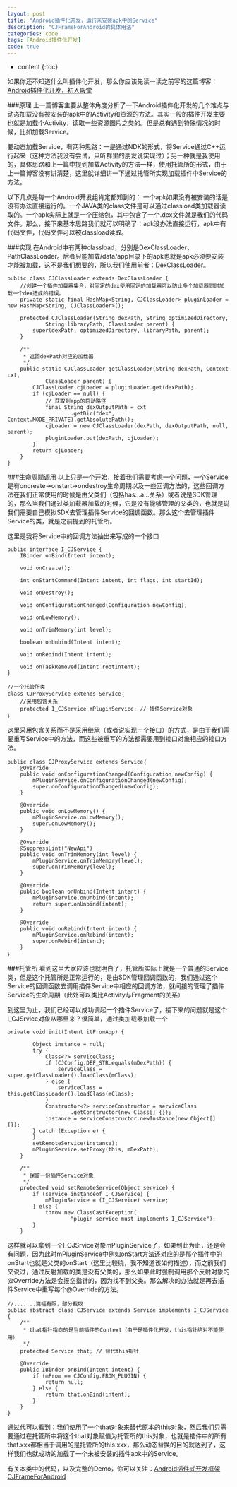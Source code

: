 ```yaml
---
layout: post
title: "Android插件化开发，运行未安装apk中的Service"
description: "CJFrameForAndroid的具体用法"
categories: code
tags: [Android插件化开发]
code: true
---
```

* content
{:toc}

如果你还不知道什么叫插件化开发，那么你应该先读一读之前写的这篇博客：[Android插件化开发，初入殿堂](http://kymjs.com/code/2014/09/15/02/)

###原理
上一篇博客主要从整体角度分析了一下Android插件化开发的几个难点与动态加载没有被安装的apk中的Activity和资源的方法。其实一般的插件开发主要也就是加载个Activity，读取一些资源图片之类的。但是总有遇到特殊情况的时候，比如加载Service。

要动态加载Service，有两种思路：一是通过NDK的形式，将Service通过C++运行起来（这种方法我没有尝试，只听群里的朋友说实现过）；另一种就是我使用的，具体思路和上一篇中提到加载Activity的方法一样，使用托管所的形式，由于上一篇博客没有讲清楚，这里就详细讲一下通过托管所实现加载插件中Service的方法。

以下几点是每一个Android开发组肯定都知到的： 一个apk如果没有被安装的话是没有办法直接运行的。一个JAVA类的class文件是可以通过classload类加载器读取的。一个apk实际上就是一个压缩包，其中包含了一个.dex文件就是我们的代码文件。那么，接下来基本思路我们就可以明确了：apk没办法直接运行，apk中有代码文件，代码文件可以被classload读取。

###实现
在Android中有两种classload，分别是DexClassLoader、PathClassLoader。后者只能加载/data/app目录下的apk也就是apk必须要安装才能被加载，这不是我们想要的，所以我们使用前者：DexClassLoader。

    public class CJClassLoader extends DexClassLoader {
        //创建一个插件加载器集合，对固定的dex使用固定的加载器可以防止多个加载器同时加载一个dex造成的错误。
        private static final HashMap<String, CJClassLoader> pluginLoader = new HashMap<String, CJClassLoader>();
     
        protected CJClassLoader(String dexPath, String optimizedDirectory,
                String libraryPath, ClassLoader parent) {
            super(dexPath, optimizedDirectory, libraryPath, parent);
        }
     
        /**
         * 返回dexPath对应的加载器
         */
        public static CJClassLoader getClassLoader(String dexPath, Context cxt,
                ClassLoader parent) {
            CJClassLoader cjLoader = pluginLoader.get(dexPath);
            if (cjLoader == null) {
                // 获取到app的启动路径
                final String dexOutputPath = cxt
                        .getDir("dex", Context.MODE_PRIVATE).getAbsolutePath();
                cjLoader = new CJClassLoader(dexPath, dexOutputPath, null, parent);
                pluginLoader.put(dexPath, cjLoader);
            }
            return cjLoader;
        }
    }

###生命周期调用
以上只是一个开始，接着我们需要考虑一个问题，一个Service是有oncreate->onstart->ondestroy生命周期以及一些回调方法的，这些回调方法在我们正常使用的时候是由父类们（包括has...a...关系）或者说是SDK管理的，那么当我们通过类加载器加载的时候，它是没有能够管理的父类的，也就是说我们需要自己模拟SDK去管理插件Service的回调函数。那么这个去管理插件Service的类，就是之前提到的托管所。

这里是我将Service中的回调方法抽出来写成的一个接口

    public interface I_CJService {
        IBinder onBind(Intent intent);
     
        void onCreate();
     
        int onStartCommand(Intent intent, int flags, int startId);
     
        void onDestroy();
     
        void onConfigurationChanged(Configuration newConfig);
     
        void onLowMemory();
     
        void onTrimMemory(int level);
     
        boolean onUnbind(Intent intent);
     
        void onRebind(Intent intent);
     
        void onTaskRemoved(Intent rootIntent);
    }

    //一个托管所类
    class CJProxyService extends Service｛
        //采用包含关系
        protected I_CJService mPluginService; // 插件Service对象
    ｝

这里采用包含关系而不是采用继承（或者说实现一个接口）的方式，是由于我们需要重写Service中的方法，而这些被重写的方法都需要用到接口对象相应的接口方法。

    public class CJProxyService extends Service｛    
        @Override
        public void onConfigurationChanged(Configuration newConfig) {
            mPluginService.onConfigurationChanged(newConfig);
            super.onConfigurationChanged(newConfig);
        }
     
        @Override
        public void onLowMemory() {
            mPluginService.onLowMemory();
            super.onLowMemory();
        }
     
        @Override
        @SuppressLint("NewApi")
        public void onTrimMemory(int level) {
            mPluginService.onTrimMemory(level);
            super.onTrimMemory(level);
        }
     
        @Override
        public boolean onUnbind(Intent intent) {
            mPluginService.onUnbind(intent);
            return super.onUnbind(intent);
        }
     
        @Override
        public void onRebind(Intent intent) {
            mPluginService.onRebind(intent);
            super.onRebind(intent);
        }
    ｝

###托管所
看到这里大家应该也就明白了，托管所实际上就是一个普通的Service类，但是这个托管所是正常运行的，是由SDK管理回调函数的，我们通过这个Service的回调函数去调用插件Service中相应的回调方法，就间接的管理了插件Service的生命周期（此处可以类比Activity与Fragment的关系）

到这里为止，我们已经可以成功调起一个插件Service了，接下来的问题就是这个I_CJSrvice对象从哪里来？很简单，通过类加载器加载一个

    private void init(Intent itFromApp) {
     
            Object instance = null;
            try {
                Class<?> serviceClass;
                if (CJConfig.DEF_STR.equals(mDexPath)) {
                    serviceClass = super.getClassLoader().loadClass(mClass);
                } else {
                    serviceClass = this.getClassLoader().loadClass(mClass);
                }
                Constructor<?> serviceConstructor = serviceClass
                        .getConstructor(new Class[] {});
                instance = serviceConstructor.newInstance(new Object[] {});
            } catch (Exception e) {
            }
            setRemoteService(instance);
            mPluginService.setProxy(this, mDexPath);
        }
     
        /**
         * 保留一份插件Service对象
         */
        protected void setRemoteService(Object service) {
            if (service instanceof I_CJService) {
                mPluginService = (I_CJService) service;
            } else {
                throw new ClassCastException(
                        "plugin service must implements I_CJService");
            }
        }

这样就可以拿到一个I_CJSrvice对象mPluginService了，如果到此为止，还是会有问题，因为此时mPluginService中例如onStart方法还对应的是那个插件中的onStart也就是父类的onStart（这里比较绕，我不知道该如何描述），而之前我们又说过，通过反射加载的类是没有父类的，那么如果此时强制调用那个反射对象的@Override方法是会报空指针的，因为找不到父类。那么解决的办法就是再去插件Service中重写每个@Override的方法。

    //.......篇幅有限，部分截取
    public abstract class CJService extends Service implements I_CJService {
        /**
         * that指针指向的是当前插件的Context（由于是插件化开发，this指针绝对不能使用）
         */
        protected Service that; // 替代this指针
     
        @Override
        public IBinder onBind(Intent intent) {
            if (mFrom == CJConfig.FROM_PLUGIN) {
                return null;
            } else {
                return that.onBind(intent);
            }
        }
    }

通过代可以看到：我们使用了一个that对象来替代原本的this对象，然后我们只需要通过在托管所中将这个that对象赋值为托管所的this对象，也就是插件中的所有that.xxx都相当于调用的是托管所的this.xxx，那么动态替换的目的就达到了，这样我们也就成功的加载了一个未被安装的插件apk中的Service。

有关本类中的代码，以及完整的Demo，你可以关注：[Android插件式开发框架 CJFrameForAndroid](https://github.com/kymjs/CJFrameForAndroid)